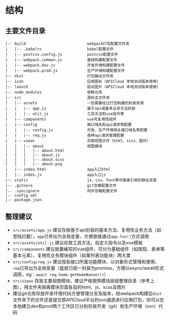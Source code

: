# 结构

## 主要文件目录
```
|-- build                           webpack打包配置文件夹
|   |-- .babelrc                    babel配置文件
|   |-- postcss.config.js           postcss配置文件
|   |-- webpack.common.js           基础构建配置文件
|   |-- webpack.dev.js              开发环境构建配置文件
|   |-- webpack.prod.js             生产环境构建配置文件
|-- dist                            打包输出文件夹
|-- icon                            应用图标（APICloud 本地测试版本使用）
|-- launch                          启动图片（APICloud 本地测试版本使用）
|-- node_modules                    依赖仓库
|-- src                             源码主文件夹
|   |-- assets                      一些需要经过打包构建的封装资源
|   |   |-- app.js                  基于api或基本业务方法封装
|   |   |-- util.js                 工具方法和vue指令等
|   |-- components                  vue可复用性组件
|   |-- config                      接口域名和api请求等配置
|   |   |-- config.js               开发、生产环境相关接口域名等配置
|   |   |-- req.js                  各种api请求管理配置
|   |-- views                       页面视图文件（html、scss、图片）
|   |   |-- about                   视图模块
|   |   |   |-- about.html                  
|   |   |   |-- about.js                  
|   |   |   |-- about.scss                  
|   |   |   |-- about.png                  
|   |-- index.html                  app入口html
|   |-- index.js                    app入口js
|-- static                          js、css、font等可直接引用的静态资源
|-- .gitnore                        git忽略配置文件
|-- .syncignore                     同步忽略配置文件
|-- config.xml
|-- package.json
```

## 整理建议
- `src/assets/app.js` 建议存放基于api封装的基本方法、复用性业务方法（如登陆拦截），`app`已导出为全局变量，方便直接通过`app.fun()`方式调用
- `src/assets/util.js` 建议存放工具方法，自定义指令以及vue模板
- `src/components` 建议放置编写的vue组件，可分为基础组件（如按钮、表单等基本元素）、复用性业务模块组件（如某列表功能块）两大类
- `src/config/req.js` 建议按各接口所属功能模块、以对象形式管理和使用，`req`已导出为全局变量（底层已统一封装为promise，方便以async/await形式调用，eg：`await req.home.getHomeBanner()`）
- `src/views` 存放主要视图模块，建议严格按照模块层级整理目录（参考上图），用文件夹隔离模块页面各自的html、js、scss及图片
- 建议git仓库存放开发环境代码方便管理分支及版本，经webpack构建后`dist`文件夹下的文件还是提交原APICloud平台的svn通道进行应用打包，你可以在本地建立dev和prod两个工作区已分别存放开发（git）和生产环境（svn）代码